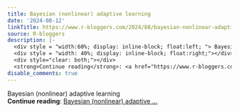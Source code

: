 ```yaml
---
title: Bayesian (nonlinear) adaptive learning
date: '2024-08-12'
linkTitle: https://www.r-bloggers.com/2024/08/bayesian-nonlinear-adaptive-learning/
source: R-bloggers
description: |-
  <div style = "width:60%; display: inline-block; float:left; "> Bayesian (nonlinear) adaptive learning</div>
  <div style = "width: 40%; display: inline-block; float:right;"></div>
  <div style="clear: both;"></div>
  <strong>Continue reading</strong>: <a href="https://www.r-bloggers.com/2024/08/bayesian-nonlinear-adaptive-learning/">Bayesian (nonlinear) adaptive ...
disable_comments: true
---
```

<div style = "width:60%; display: inline-block; float:left; "> Bayesian (nonlinear) adaptive learning</div>
<div style = "width: 40%; display: inline-block; float:right;"></div>
<div style="clear: both;"></div>
<strong>Continue reading</strong>: <a href="https://www.r-bloggers.com/2024/08/bayesian-nonlinear-adaptive-learning/">Bayesian (nonlinear) adaptive ...